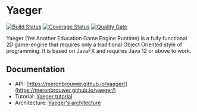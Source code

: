 # Yaeger 

[![Build Status](https://travis-ci.org/meronbrouwer/yaeger.svg?branch=master)](https://travis-ci.org/meronbrouwer/yaeger) 
[![Coverage Status](https://coveralls.io/repos/github/meronbrouwer/yaeger/badge.svg?branch=master)](https://coveralls.io/github/meronbrouwer/yaeger?branch=master) 
[![Quality Gate](https://sonarcloud.io/api/project_badges/measure?project=nl.han%3Ayaeger&metric=alert_status)](https://sonarcloud.io/dashboard?id=nl.han%3Ayaeger)

Yaeger (Yet Another Education Game Engine Runtime) is a fully functional 2D game-engine that 
requires only a traditional Object Oriented style of programming. It is based on JavaFX and 
requires Java 12 or above to work.

## Documentation

* API: [https://meronbrouwer.github.io/yaeger/](https://meronbrouwer.github.io/yaeger/)
* Tutorial: [Yaeger tutorial](docs/tutorial.md)
* Architecture: [Yaeger's architecture](docs/architecture.md)
